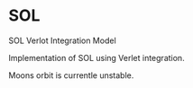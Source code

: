 SOL
===

SOL Verlot Integration Model

Implementation of SOL using Verlet integration.

Moons orbit is currentle unstable.


